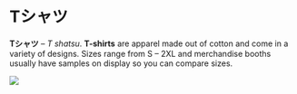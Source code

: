 # Tシャツ

**Tシャツ** – *T shatsu*. **T-shirts** are apparel made out of cotton and come in a variety of designs. Sizes range from S – 2XL and merchandise booths usually have samples on display so you can compare sizes.

![](/T%E3%82%B7%E3%83%A3%E3%83%84/QmGbiOpW.jpg)
